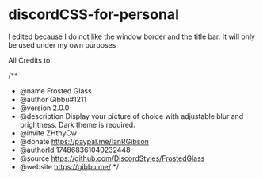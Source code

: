 # discordCSS-for-personal

I edited because I do not like the window border and the title bar. It will only be used under my own purposes

All Credits to:

/**
 * @name Frosted Glass
 * @author Gibbu#1211
 * @version 2.0.0
 * @description Display your picture of choice with adjustable blur and brightness. Dark theme is required.
 * @invite ZHthyCw
 * @donate https://paypal.me/IanRGibson
 * @authorId 174868361040232448
 * @source https://github.com/DiscordStyles/FrostedGlass
 * @website https://gibbu.me/
*/
